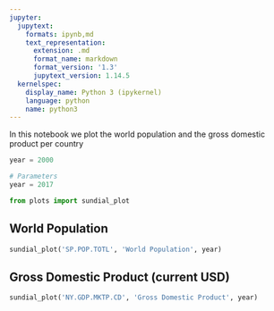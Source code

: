 ```yaml
---
jupyter:
  jupytext:
    formats: ipynb,md
    text_representation:
      extension: .md
      format_name: markdown
      format_version: '1.3'
      jupytext_version: 1.14.5
  kernelspec:
    display_name: Python 3 (ipykernel)
    language: python
    name: python3
---
```


<!-- #region papermill={"duration": 0.010925, "end_time": "2019-09-24T09:49:21.794239", "exception": false, "start_time": "2019-09-24T09:49:21.783314", "status": "completed"} -->
In this notebook we plot the world population and the gross domestic product per country
<!-- #endregion -->

```python papermill={"duration": 0.020995, "end_time": "2019-09-24T09:49:21.849334", "exception": false, "start_time": "2019-09-24T09:49:21.828339", "status": "completed"} tags=["parameters"]
year = 2000
```

```python papermill={"duration": 0.013179, "end_time": "2019-09-24T09:49:21.866509", "exception": false, "start_time": "2019-09-24T09:49:21.853330", "status": "completed"} tags=["injected-parameters"]
# Parameters
year = 2017

```

```python papermill={"duration": 1.232749, "end_time": "2019-09-24T09:49:23.102994", "exception": false, "start_time": "2019-09-24T09:49:21.870245", "status": "completed"}
from plots import sundial_plot
```

<!-- #region papermill={"duration": 0.04115, "end_time": "2019-09-24T09:49:23.147805", "exception": false, "start_time": "2019-09-24T09:49:23.106655", "status": "completed"} -->
## World Population
<!-- #endregion -->

```python papermill={"duration": 1.66921, "end_time": "2019-09-24T09:49:24.825874", "exception": false, "start_time": "2019-09-24T09:49:23.156664", "status": "completed"}
sundial_plot('SP.POP.TOTL', 'World Population', year)
```

<!-- #region papermill={"duration": 0.065791, "end_time": "2019-09-24T09:49:24.957787", "exception": false, "start_time": "2019-09-24T09:49:24.891996", "status": "completed"} -->
## Gross Domestic Product (current USD)
<!-- #endregion -->

```python papermill={"duration": 0.457098, "end_time": "2019-09-24T09:49:25.475339", "exception": false, "start_time": "2019-09-24T09:49:25.018241", "status": "completed"}
sundial_plot('NY.GDP.MKTP.CD', 'Gross Domestic Product', year)
```
